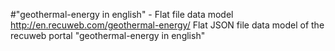 #"geothermal-energy in english" - Flat file data model
http://en.recuweb.com/geothermal-energy/
Flat JSON file data model of the recuweb portal "geothermal-energy in english"
